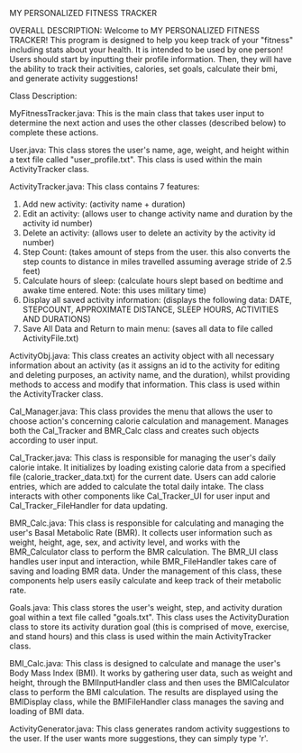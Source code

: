 MY PERSONALIZED FITNESS TRACKER

OVERALL DESCRIPTION:
Welcome to MY PERSONALIZED FITNESS TRACKER! This program is designed to help you keep track of your "fitness" including stats about your health.
It is intended to be used by one person! Users should start by inputting their profile information. Then, they will have
the ability to track their activities, calories, set goals, calculate their bmi, and generate activity suggestions! 



Class Description:

MyFitnessTracker.java: This is the main class that takes user input to determine the next action and uses the other classes (described below) to complete these actions.

User.java: This class stores the user's name, age, weight, and height within a text file called "user_profile.txt". This class is used within the main ActivityTracker class.

ActivityTracker.java: This class contains 7 features:
  1. Add new activity: (activity name + duration)
  2. Edit an activity: (allows user to change activity name and duration by the activity id number)
  3. Delete an activity: (allows user to delete an activity by the activity id number)
  4. Step Count: (takes amount of steps from the user. this also converts the step counts to distance in miles travelled assuming average stride of 2.5 feet)
  5. Calculate hours of sleep: (calculate hours slept based on bedtime and awake time entered. Note: this uses military time)
  6. Display all saved activity information: (displays the following data: DATE, STEPCOUNT, APPROXIMATE DISTANCE, SLEEP HOURS, ACTIVITIES AND DURATIONS)
  7. Save All Data and Return to main menu: (saves all data to file called ActivityFile.txt)

ActivityObj.java: This class creates an activity object with all necessary information about an activity (as it assigns an id to the activity for editing and deleting purposes,
an activity name, and the duration), whilst providing methods to access and modify that information. This class is used within the ActivityTracker class.

Cal_Manager.java:
This class provides the menu that allows the user to choose action's concerning calorie calculation and management. Manages both the Cal_Tracker and BMR_Calc class and creates such objects according to user input.

Cal_Tracker.java:
This class is responsible for managing the user's daily calorie intake. It initializes by loading existing calorie data from a specified file (calorie_tracker_data.txt) for the current date. Users can add calorie entries, which are added to calculate the total daily intake. The class interacts with other components like Cal_Tracker_UI for user input and Cal_Tracker_FileHandler for data updating.

BMR_Calc.java: 
This class is responsible for calculating and managing the user's Basal Metabolic Rate (BMR). It collects user information such as weight, height, age, sex, and activity level, and works with the BMR_Calculator class to perform the BMR calculation. The BMR_UI class handles user input and interaction, while BMR_FileHandler takes care of saving and loading BMR data. Under the management of this class, these components help users easily calculate and keep track of their metabolic rate.

Goals.java: This class stores the user's weight, step, and activity duration goal within a text file called "goals.txt". This class uses the ActivityDuration class to store its activity duration goal (this is comprised of move, exercise, and stand hours) and this class is used within the main ActivityTracker class.

BMI_Calc.java:
This class is designed to calculate and manage the user's Body Mass Index (BMI). It works by gathering user data, such as weight and height, through the BMIInputHandler class and then uses the BMICalculator class to perform the BMI calculation. The results are displayed using the BMIDisplay class, while the BMIFileHandler class manages the saving and loading of BMI data.

ActivityGenerator.java: This class generates random activity suggestions to the user. If the user wants more suggestions, they can simply type 'r'.
